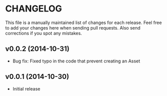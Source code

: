 # CHANGELOG

This file is a manually maintained list of changes for each release. Feel free to add your
changes here when sending pull requests. Also send corrections if you spot any mistakes.

## v0.0.2 (2014-10-31)
* Bug fix: Fixed typo in the code that prevent creating an Asset

## v0.0.1 (2014-10-30)
* Initial release
